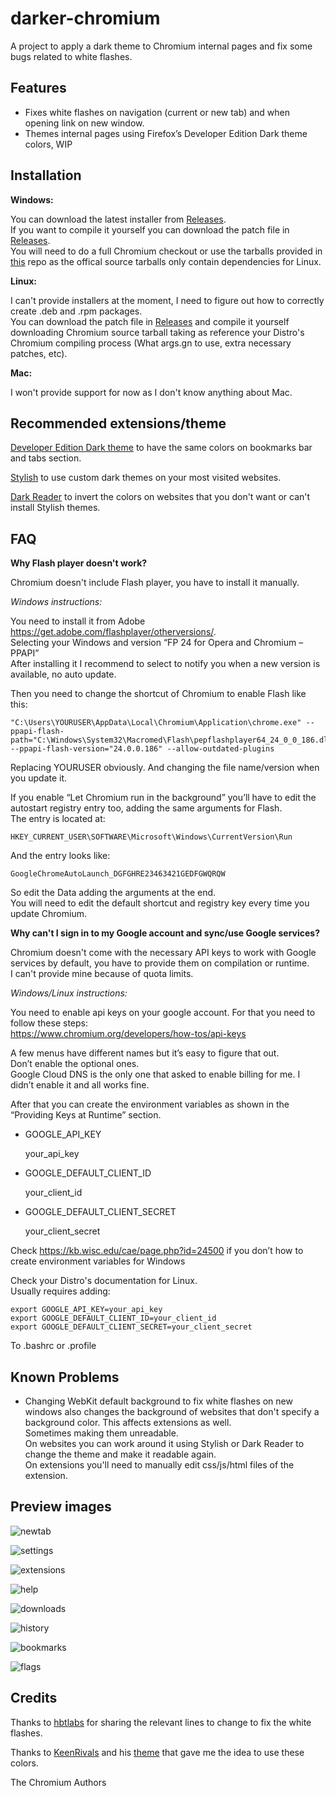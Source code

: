 # darker-chromium

A project to apply a dark theme to Chromium internal pages and fix some bugs related to white flashes.

## Features

* Fixes white flashes on navigation (current or new tab) and when opening link on new window.  
* Themes internal pages using Firefox’s Developer Edition Dark theme colors, WIP

## Installation

**Windows:**

You can download the latest installer from [Releases](https://github.com/imatimba/darker-chromium/releases).  
If you want to compile it yourself you can download the patch file in [Releases](https://github.com/imatimba/darker-chromium/releases).  
You will need to do a full Chromium checkout or use the tarballs provided in [this](https://github.com/zcbenz/chromium-source-tarball) repo as the offical source tarballs only contain dependencies for Linux.

**Linux:**

I can't provide installers at the moment, I need to figure out how to correctly create .deb and .rpm packages.  
You can download the patch file in [Releases](https://github.com/imatimba/darker-chromium/releases) and compile it yourself downloading Chromium source tarball taking as reference your Distro's Chromium compiling process (What args.gn to use, extra necessary patches, etc).

**Mac:**

I won't provide support for now as I don't know anything about Mac.

## Recommended extensions/theme

[Developer Edition Dark theme](https://chrome.google.com/webstore/detail/developer-edition-dark/lglfmldlfmbbehalkgiglehhjblbfcjo) to have the same colors on bookmarks bar and tabs section.

[Stylish](https://chrome.google.com/webstore/detail/stylish-custom-themes-for/fjnbnpbmkenffdnngjfgmeleoegfcffe) to use custom dark themes on your most visited websites.

[Dark Reader](https://chrome.google.com/webstore/detail/dark-reader/eimadpbcbfnmbkopoojfekhnkhdbieeh) to invert the colors on websites that you don't want or can't install Stylish themes.

## FAQ

**Why Flash player doesn't work?**

Chromium doesn't include Flash player, you have to install it manually.

*Windows instructions:*

You need to install it from Adobe https://get.adobe.com/flashplayer/otherversions/.  
Selecting your Windows and version “FP 24 for Opera and Chromium – PPAPI”  
After installing it I recommend to select to notify you when a new version is available, no auto update.

Then you need to change the shortcut of Chromium to enable Flash like this:

    "C:\Users\YOURUSER\AppData\Local\Chromium\Application\chrome.exe" --ppapi-flash-path="C:\Windows\System32\Macromed\Flash\pepflashplayer64_24_0_0_186.dll" --ppapi-flash-version="24.0.0.186" --allow-outdated-plugins  
Replacing YOURUSER obviously. And changing the file name/version when you update it.

If you enable “Let Chromium run in the background” you’ll have to edit the autostart registry entry too, adding the same arguments for Flash.  
The entry is located at:

    HKEY_CURRENT_USER\SOFTWARE\Microsoft\Windows\CurrentVersion\Run
And the entry looks like:

    GoogleChromeAutoLaunch_DGFGHRE23463421GEDFGWQRQW  
So edit the Data adding the arguments at the end.  
You will need to edit the default shortcut and registry key every time you update Chromium.

**Why can't I sign in to my Google account and sync/use Google services?**

Chromium doesn't come with the necessary API keys to work with Google services by default, you have to provide them on compilation or runtime.  
I can't provide mine because of quota limits.

*Windows/Linux instructions:*

You need to enable api keys on your google account. For that you need to follow these steps:  
https://www.chromium.org/developers/how-tos/api-keys

A few menus have different names but it’s easy to figure that out.  
Don’t enable the optional ones.  
Google Cloud DNS is the only one that asked to enable billing for me. I didn’t enable it and all works
fine.

After that you can create the environment variables as shown in the “Providing Keys at Runtime” section.

* GOOGLE_API_KEY

  your_api_key
* GOOGLE_DEFAULT_CLIENT_ID

  your_client_id
* GOOGLE_DEFAULT_CLIENT_SECRET
  
  your_client_secret

Check https://kb.wisc.edu/cae/page.php?id=24500 if you don’t how to create environment variables for Windows  

Check your Distro's documentation for Linux.  
Usually requires adding:

    export GOOGLE_API_KEY=your_api_key
    export GOOGLE_DEFAULT_CLIENT_ID=your_client_id
    export GOOGLE_DEFAULT_CLIENT_SECRET=your_client_secret
To .bashrc or .profile

## Known Problems

* Changing WebKit default background to fix white flashes on new windows also changes the background of websites that don't specify a background color.
This affects extensions as well.  
  Sometimes making them unreadable.  
  On websites you can work around it using Stylish or Dark Reader to change the theme and make it readable again.  
  On extensions you'll need to manually edit css/js/html files of the extension.

## Preview images

![newtab](https://cloud.githubusercontent.com/assets/7434335/21759144/cbd90846-d620-11e6-8557-37e4c2078e10.png)

![settings](https://cloud.githubusercontent.com/assets/7434335/21759153/d827f238-d620-11e6-96d3-baf65e068fff.png)

![extensions](https://cloud.githubusercontent.com/assets/7434335/21759156/df58a1e2-d620-11e6-91eb-9496f38bf3d5.png)

![help](https://cloud.githubusercontent.com/assets/7434335/21759159/e39cf67c-d620-11e6-84e7-97fd067b4a4a.png)

![downloads](https://cloud.githubusercontent.com/assets/7434335/22136171/a2256244-deb1-11e6-80b1-03e1b79ab130.png)

![history](https://cloud.githubusercontent.com/assets/7434335/22136181/b1b15e84-deb1-11e6-806c-e4cd9fb53512.png)

![bookmarks](https://cloud.githubusercontent.com/assets/7434335/22136192/c3ee4080-deb1-11e6-9179-64d1423fc870.png)

![flags](https://cloud.githubusercontent.com/assets/7434335/22136196/c8eac306-deb1-11e6-8531-f02f9c6d96d6.png)

## Credits

Thanks to [hbtlabs](https://github.com/hbtlabs/chromium-white-flash-fix) for sharing the relevant lines to change to fix the white flashes.

Thanks to [KeenRivals](https://github.com/KeenRivals) and his [theme](https://github.com/KeenRivals/chrome-developer-edition-dark) that gave me the idea to use these colors.

The Chromium Authors
